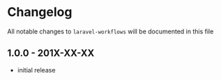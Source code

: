# Changelog

All notable changes to `laravel-workflows` will be documented in this file

## 1.0.0 - 201X-XX-XX

- initial release
